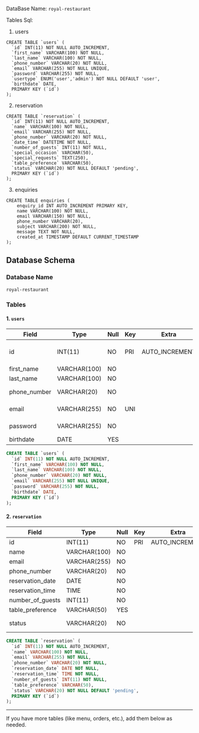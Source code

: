 DataBase Name:
`royal-restaurant`

Tables Sql:

1. users

```
CREATE TABLE `users` (
  `id` INT(11) NOT NULL AUTO_INCREMENT,
  `first_name` VARCHAR(100) NOT NULL,
  `last_name` VARCHAR(100) NOT NULL,
  `phone_number` VARCHAR(20) NOT NULL,
  `email` VARCHAR(255) NOT NULL UNIQUE,
  `password` VARCHAR(255) NOT NULL,
  `usertype` ENUM('user','admin') NOT NULL DEFAULT 'user',
  `birthdate` DATE,
  PRIMARY KEY (`id`)
);

```

2. reservation

```
CREATE TABLE `reservation` (
  `id` INT(11) NOT NULL AUTO_INCREMENT,
  `name` VARCHAR(100) NOT NULL,
  `email` VARCHAR(255) NOT NULL,
  `phone_number` VARCHAR(20) NOT NULL,
  `date_time` DATETIME NOT NULL,
  `number_of_guests` INT(11) NOT NULL,
  `special_occasion` VARCHAR(50),
  `special_requests` TEXT(250),
  `table_preference` VARCHAR(50),
  `status` VARCHAR(20) NOT NULL DEFAULT 'pending',
  PRIMARY KEY (`id`)
);
```

3. enquiries

```
CREATE TABLE enquiries (
    enquiry_id INT AUTO_INCREMENT PRIMARY KEY,
    name VARCHAR(100) NOT NULL,
    email VARCHAR(150) NOT NULL,
    phone_number VARCHAR(20),
    subject VARCHAR(200) NOT NULL,
    message TEXT NOT NULL,
    created_at TIMESTAMP DEFAULT CURRENT_TIMESTAMP
);
```

## Database Schema

### Database Name

`royal-restaurant`

### Tables

#### 1. `users`

| Field        | Type         | Null | Key | Extra          | Description           |
| ------------ | ------------ | ---- | --- | -------------- | --------------------- |
| id           | INT(11)      | NO   | PRI | AUTO_INCREMENT | User ID (Primary Key) |
| first_name   | VARCHAR(100) | NO   |     |                | First Name            |
| last_name    | VARCHAR(100) | NO   |     |                | Last Name             |
| phone_number | VARCHAR(20)  | NO   |     |                | Phone Number          |
| email        | VARCHAR(255) | NO   | UNI |                | Email (unique)        |
| password     | VARCHAR(255) | NO   |     |                | Hashed Password       |
| birthdate    | DATE         | YES  |     |                | Birthdate             |

```sql
CREATE TABLE `users` (
  `id` INT(11) NOT NULL AUTO_INCREMENT,
  `first_name` VARCHAR(100) NOT NULL,
  `last_name` VARCHAR(100) NOT NULL,
  `phone_number` VARCHAR(20) NOT NULL,
  `email` VARCHAR(255) NOT NULL UNIQUE,
  `password` VARCHAR(255) NOT NULL,
  `birthdate` DATE,
  PRIMARY KEY (`id`)
);
```

#### 2. `reservation`

| Field            | Type         | Null | Key | Extra          | Description                                   |
| ---------------- | ------------ | ---- | --- | -------------- | --------------------------------------------- |
| id               | INT(11)      | NO   | PRI | AUTO_INCREMENT | Reservation ID                                |
| name             | VARCHAR(100) | NO   |     |                | Customer Name                                 |
| email            | VARCHAR(255) | NO   |     |                | Customer Email                                |
| phone_number     | VARCHAR(20)  | NO   |     |                | Customer Phone                                |
| reservation_date | DATE         | NO   |     |                | Reservation Date                              |
| reservation_time | TIME         | NO   |     |                | Reservation Time                              |
| number_of_guests | INT(11)      | NO   |     |                | Number of Guests                              |
| table_preference | VARCHAR(50)  | YES  |     |                | Table Preference                              |
| status           | VARCHAR(20)  | NO   |     |                | Status (pending/confirmed/completed/rejected) |

```sql
CREATE TABLE `reservation` (
  `id` INT(11) NOT NULL AUTO_INCREMENT,
  `name` VARCHAR(100) NOT NULL,
  `email` VARCHAR(255) NOT NULL,
  `phone_number` VARCHAR(20) NOT NULL,
  `reservation_date` DATE NOT NULL,
  `reservation_time` TIME NOT NULL,
  `number_of_guests` INT(11) NOT NULL,
  `table_preference` VARCHAR(50),
  `status` VARCHAR(20) NOT NULL DEFAULT 'pending',
  PRIMARY KEY (`id`)
);
```

---

If you have more tables (like menu, orders, etc.), add them below as needed.
